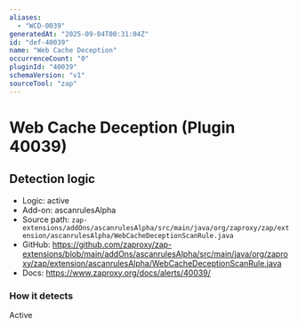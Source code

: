 ```yaml
---
aliases:
  - "WCD-0039"
generatedAt: "2025-09-04T00:31:04Z"
id: "def-40039"
name: "Web Cache Deception"
occurrenceCount: "0"
pluginId: "40039"
schemaVersion: "v1"
sourceTool: "zap"
---
```


# Web Cache Deception (Plugin 40039)

## Detection logic

- Logic: active
- Add-on: ascanrulesAlpha
- Source path: `zap-extensions/addOns/ascanrulesAlpha/src/main/java/org/zaproxy/zap/extension/ascanrulesAlpha/WebCacheDeceptionScanRule.java`
- GitHub: https://github.com/zaproxy/zap-extensions/blob/main/addOns/ascanrulesAlpha/src/main/java/org/zaproxy/zap/extension/ascanrulesAlpha/WebCacheDeceptionScanRule.java
- Docs: https://www.zaproxy.org/docs/alerts/40039/

### How it detects

Active

